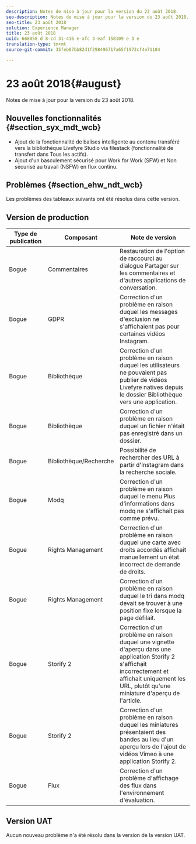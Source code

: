 ```yaml
---
description: Notes de mise à jour pour la version du 23 août 2018.
seo-description: Notes de mise à jour pour la version du 23 août 2018.
seo-title: 23 août 2018
solution: Experience Manager
title: 23 août 2018
uuid: 668058 d 8-cd 31-416 e-afc 3-eaf 158109 e 3 e
translation-type: tm+mt
source-git-commit: 35feb87bb82d1f298496717a65f1972cf4e71104

---
```



# 23 août 2018{#august}

Notes de mise à jour pour la version du 23 août 2018.

## Nouvelles fonctionnalités {#section_syx_mdt_wcb}

* Ajout de la fonctionnalité de balises intelligente au contenu transféré vers la bibliothèque Livefyre Studio via filestack (fonctionnalité de transfert dans Tous les actifs).
* Ajout d'un basculement sécurisé pour Work for Work (SFW) et Non sécurisé au travail (NSFW) en flux continu.

## Problèmes {#section_ehw_ndt_wcb}

Les problèmes des tableaux suivants ont été résolus dans cette version.

## Version de production

| **Type de publication** | **Composant** | **Note de version** |
|---|---|---|
| Bogue | Commentaires | Restauration de l'option de raccourci au dialogue Partager sur les commentaires et d'autres applications de conversation. |
| Bogue | GDPR | Correction d'un problème en raison duquel les messages d'exclusion ne s'affichaient pas pour certaines vidéos Instagram. |
| Bogue | Bibliothèque | Correction d'un problème en raison duquel les utilisateurs ne pouvaient pas publier de vidéos Livefyre natives depuis le dossier Bibliothèque vers une application. |
| Bogue | Bibliothèque | Correction d'un problème en raison duquel un fichier n'était pas enregistré dans un dossier. |
| Bogue | Bibliothèque/Recherche | Possibilité de rechercher des URL à partir d'Instagram dans la recherche sociale. |
| Bogue | Modq | Correction d'un problème en raison duquel le menu Plus d'informations dans modq ne s'affichait pas comme prévu. |
| Bogue | Rights Management | Correction d'un problème en raison duquel une carte avec droits accordés affichait manuellement un état incorrect de demande de droits. |
| Bogue | Rights Management | Correction d'un problème en raison duquel le tri dans modq devait se trouver à une position fixe lorsque la page défilait. |
| Bogue | Storify 2 | Correction d'un problème en raison duquel une vignette d'aperçu dans une application Storify 2 s'affichait incorrectement et affichait uniquement les URL, plutôt qu'une miniature d'aperçu de l'article. |
| Bogue | Storify 2 | Correction d'un problème en raison duquel les miniatures présentaient des bandes au lieu d'un aperçu lors de l'ajout de vidéos Vimeo à une application Storify 2. |
| Bogue | Flux | Correction d'un problème d'affichage des flux dans l'environnement d'évaluation. |

## Version UAT

Aucun nouveau problème n'a été résolu dans la version de la version UAT.
